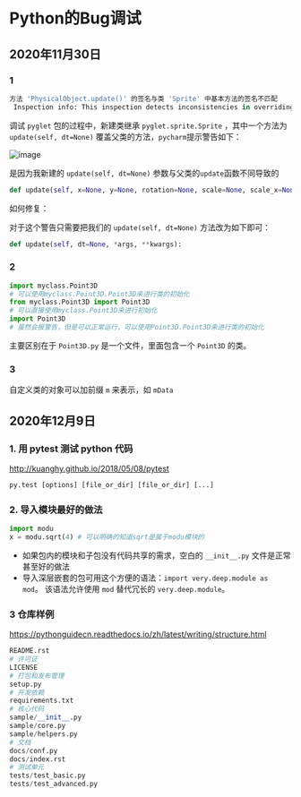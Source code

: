 # Python的Bug调试

## 2020年11月30日

### 1

```python
方法 'PhysicalObject.update()' 的签名与类 'Sprite' 中基本方法的签名不匹配  
 Inspection info: This inspection detects inconsistencies in overriding method signatures.
```

调试 `pyglet` 包的过程中，新建类继承 `pyglet.sprite.Sprite` ，其中一个方法为 `update(self, dt=None)` 覆盖父类的方法，`pycharm`提示警告如下：

![image](https://cdn.jsdelivr.net/gh/sheng962464/PicGo/img/image.png)

是因为我新建的 `update(self, dt=None)` 参数与父类的`update`函数不同导致的

```python
def update(self, x=None, y=None, rotation=None, scale=None, scale_x=None, scale_y=None):
```

如何修复：

对于这个警告只需要把我们的 `update(self, dt=None)` 方法改为如下即可：

```python
def update(self, dt=None, *args, **kwargs):
```

### 2

```python
import myclass.Point3D
# 可以使用myclass.Point3D.Point3D来进行类的初始化
from myclass.Point3D import Point3D
# 可以直接使用myclass.Point3D来进行初始化
import Point3D
# 虽然会报警告，但是可以正常运行，可以使用Point3D.Point3D来进行类的初始化
```

主要区别在于 `Point3D.py` 是一个文件，里面包含一个 `Point3D` 的类。

### 3

自定义类的对象可以加前缀 `m` 来表示，如 `mData`

## 2020年12月9日

### 1. 用 pytest 测试 python 代码

http://kuanghy.github.io/2018/05/08/pytest

```python
py.test [options] [file_or_dir] [file_or_dir] [...]
```

### 2. 导入模块最好的做法

```python
import modu
x = modu.sqrt(4) # 可以明确的知道sqrt是属于modu模块的
```

- 如果包内的模块和子包没有代码共享的需求，空白的 `__init__.py` 文件是正常甚至好的做法
- 导入深层嵌套的包可用这个方便的语法：`import very.deep.module as mod`。 该语法允许使用 `mod` 替代冗长的 `very.deep.module`。

### 3 仓库样例

https://pythonguidecn.readthedocs.io/zh/latest/writing/structure.html

```python
README.rst
# 许可证
LICENSE
# 打包和发布管理
setup.py
# 开发依赖
requirements.txt
# 核心代码
sample/__init__.py
sample/core.py
sample/helpers.py
# 文档
docs/conf.py
docs/index.rst
# 测试单元
tests/test_basic.py
tests/test_advanced.py
```

